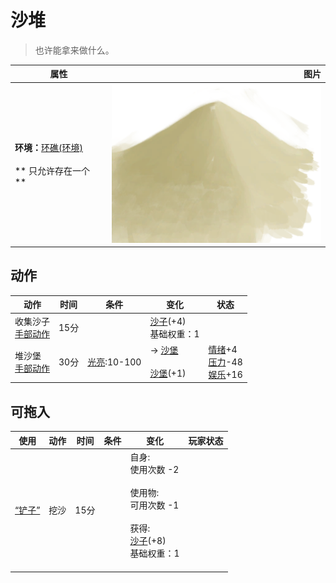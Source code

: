 # 沙堆  
> 也许能拿来做什么。  
  
  属性  |   图片   
 ----  |  ----:   
 **环境：**[环礁(环境)](Env_Atoll.md)<br><br>** 只允许存在一个 **  |  ![](Sprite/Sand.png)   
  
## 动作  
动作  |  时间  |  条件  |  变化  |  状态  
----  |  ----  |  ----  |  ----  |  ----  
收集沙子<br>[手部动作](HandAction.md)  |  15分  |    |  [沙子](Sand.md)(+4)<br>基础权重：1<br>  |    
堆沙堡<br>[手部动作](HandAction.md)  |  30分  |  [光亮](Light.md):10-100  |  → [沙堡](SandCastle.md)<br><br>[沙堡](SandCastle.md)(+1)<br>  |  [情绪](Morale.md)+4<br>[压力](Stress.md)-48<br>[娱乐](Entertainment.md)+16  
## 可拖入  
使用  |  动作  |  时间  |  条件  |  变化  |  玩家状态  
----  |  ----  |  ----  |  ----  |  ----  |  ----  
[“铲子”](tag_Shovel.md)  |  挖沙  |  15分  |    |  自身:<br>使用次数  -2<br><br>使用物:<br>可用次数  -1<br><br>获得:<br>[沙子](Sand.md)(+8)<br>基础权重：1<br><br>  |    
